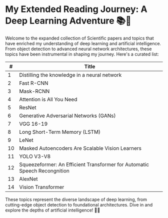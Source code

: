 # My Extended Reading Journey: A Deep Learning Adventure 📚🤖

Welcome to the expanded collection of Scientific papers and topics that have enriched my understanding of deep learning and artificial intelligence. From object detection to advanced neural network architectures, these topics have been instrumental in shaping my journey. Here's a curated list:

| #   | Title                                                                     |
| --- | --------------------------------------                                    |
| 1   | Distilling the knowledge in a neural network                              |
| 2   | Fast R-CNN                                                                |
| 3   | Mask-RCNN                                                                 |
| 4   | Attention is All You Need                                                 |
| 5   | ResNet                                                                    | 
| 6   | Generative Adversarial Networks (GANs)                                    |
| 7   | VGG 16-19                                                                 |
| 8   | Long Short-Term Memory (LSTM)                                             |
| 9   | LeNet                                                                     |
| 10  | Masked Autoencoders Are Scalable Vision Learners                          |
| 11  | YOLO V3-V8                                                                |
| 12  | Squeezeformer: An Efficient Transformer for Automatic Speech Recongnition |
| 13  | AlexNet                                                                   |
| 14  | Vision Transformer                                                        |

These topics represent the diverse landscape of deep learning, from cutting-edge object detection to foundational architectures. Dive in and explore the depths of artificial intelligence! 🚀🧠

